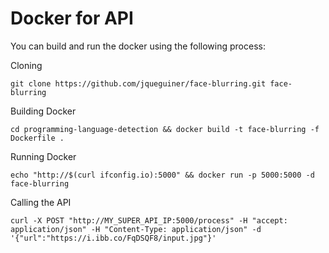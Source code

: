 # Docker for API

You can build and run the docker using the following process:

Cloning
```console
git clone https://github.com/jqueguiner/face-blurring.git face-blurring
```

Building Docker
```console
cd programming-language-detection && docker build -t face-blurring -f Dockerfile .
```

Running Docker
```console
echo "http://$(curl ifconfig.io):5000" && docker run -p 5000:5000 -d face-blurring
```

Calling the API
```console
curl -X POST "http://MY_SUPER_API_IP:5000/process" -H "accept: application/json" -H "Content-Type: application/json" -d '{"url":"https://i.ibb.co/FqDSQF8/input.jpg"}'
```
